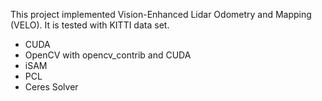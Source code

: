 
This project implemented Vision-Enhanced Lidar Odometry and Mapping (VELO).
It is tested with KITTI data set.



* CUDA
* OpenCV with opencv_contrib and CUDA
* iSAM
* PCL
* Ceres Solver

